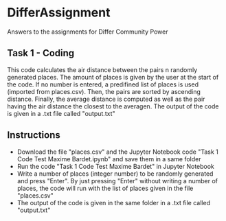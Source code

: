 # DifferAssignment
Answers to the assignments for Differ Community Power

## Task 1 - Coding

This code calculates the air distance between the pairs n randomly generated places. The amount of places is given by the user at the start of the code. If no number is entered, a predifined list of places is used (imported from places.csv). Then, the pairs are sorted by ascending distance. Finally, the average distance is computed as well as the pair having the air distance the closest to the averagen. The output of the code is given in a .txt file called "output.txt"

## Instructions

- Download the file "places.csv" and the Jupyter Notebook code "Task 1 Code Test Maxime Bardet.ipynb" and save them in a same folder
- Run the code "Task 1 Code Test Maxime Bardet" in Jupyter Notebook
- Write a number of places (integer number) to be randomly generated and press "Enter". By just pressing "Enter" without writing a number of places, the code will run with the list of places given in the file "places.csv"
- The output of the code is given in the same folder in a .txt file called "output.txt"
